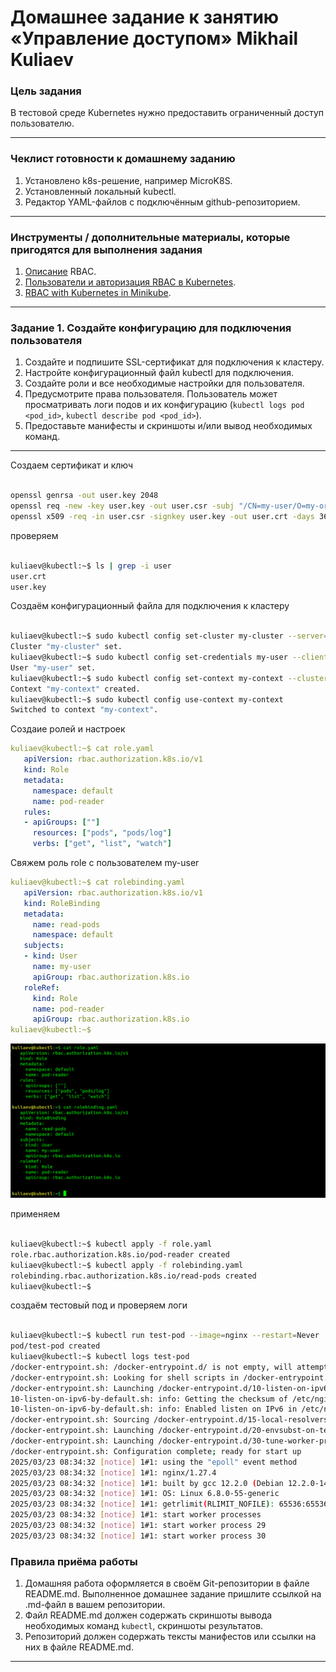# Домашнее задание к занятию «Управление доступом»   Mikhail Kuliaev

### Цель задания

В тестовой среде Kubernetes нужно предоставить ограниченный доступ пользователю.

------

### Чеклист готовности к домашнему заданию

1. Установлено k8s-решение, например MicroK8S.
2. Установленный локальный kubectl.
3. Редактор YAML-файлов с подключённым github-репозиторием.

------

### Инструменты / дополнительные материалы, которые пригодятся для выполнения задания

1. [Описание](https://kubernetes.io/docs/reference/access-authn-authz/rbac/) RBAC.
2. [Пользователи и авторизация RBAC в Kubernetes](https://habr.com/ru/company/flant/blog/470503/).
3. [RBAC with Kubernetes in Minikube](https://medium.com/@HoussemDellai/rbac-with-kubernetes-in-minikube-4deed658ea7b).

------

### Задание 1. Создайте конфигурацию для подключения пользователя

1. Создайте и подпишите SSL-сертификат для подключения к кластеру.
2. Настройте конфигурационный файл kubectl для подключения.
3. Создайте роли и все необходимые настройки для пользователя.
4. Предусмотрите права пользователя. Пользователь может просматривать логи подов и их конфигурацию (`kubectl logs pod <pod_id>`, `kubectl describe pod <pod_id>`).
5. Предоставьте манифесты и скриншоты и/или вывод необходимых команд.

------

Создаем сертификат и ключ


```Bash

openssl genrsa -out user.key 2048
openssl req -new -key user.key -out user.csr -subj "/CN=my-user/O=my-organization"
openssl x509 -req -in user.csr -signkey user.key -out user.crt -days 365
```


проверяем


```Bash

kuliaev@kubectl:~$ ls | grep -i user
user.crt
user.key

```

Создаём конфигурационный файла для подключения к кластеру


```Bash

kuliaev@kubectl:~$ sudo kubectl config set-cluster my-cluster --server=https://10.129.0.11:16443 --certificate-authority=/var/snap/microk8s/current/certs/ca.crt
Cluster "my-cluster" set.
kuliaev@kubectl:~$ sudo kubectl config set-credentials my-user --client-certificate=user.crt --client-key=user.key
User "my-user" set.
kuliaev@kubectl:~$ sudo kubectl config set-context my-context --cluster=my-cluster --user=my-user
Context "my-context" created.
kuliaev@kubectl:~$ sudo kubectl config use-context my-context
Switched to context "my-context".

```

Создаие ролей и настроек


```yaml
kuliaev@kubectl:~$ cat role.yaml
   apiVersion: rbac.authorization.k8s.io/v1
   kind: Role
   metadata:
     namespace: default
     name: pod-reader
   rules:
   - apiGroups: [""]
     resources: ["pods", "pods/log"]
     verbs: ["get", "list", "watch"]
```

Свяжем роль role с пользователем my-user


```yaml  
kuliaev@kubectl:~$ cat rolebinding.yaml
   apiVersion: rbac.authorization.k8s.io/v1
   kind: RoleBinding
   metadata:
     name: read-pods
     namespace: default
   subjects:
   - kind: User
     name: my-user
     apiGroup: rbac.authorization.k8s.io
   roleRef:
     kind: Role
     name: pod-reader
     apiGroup: rbac.authorization.k8s.io
kuliaev@kubectl:~$
```
  ![11-04-01](https://github.com/mkuliaev/kuber-homeworks/blob/main/2.4/png/2.4-1-1.png)

применяем 

```Bash

kuliaev@kubectl:~$ kubectl apply -f role.yaml
role.rbac.authorization.k8s.io/pod-reader created
kuliaev@kubectl:~$ kubectl apply -f rolebinding.yaml
rolebinding.rbac.authorization.k8s.io/read-pods created
kuliaev@kubectl:~$

```
создаём тестовый под и проверяем логи

```Bash

kuliaev@kubectl:~$ kubectl run test-pod --image=nginx --restart=Never
pod/test-pod created
kuliaev@kubectl:~$ kubectl logs test-pod
/docker-entrypoint.sh: /docker-entrypoint.d/ is not empty, will attempt to perform configuration
/docker-entrypoint.sh: Looking for shell scripts in /docker-entrypoint.d/
/docker-entrypoint.sh: Launching /docker-entrypoint.d/10-listen-on-ipv6-by-default.sh
10-listen-on-ipv6-by-default.sh: info: Getting the checksum of /etc/nginx/conf.d/default.conf
10-listen-on-ipv6-by-default.sh: info: Enabled listen on IPv6 in /etc/nginx/conf.d/default.conf
/docker-entrypoint.sh: Sourcing /docker-entrypoint.d/15-local-resolvers.envsh
/docker-entrypoint.sh: Launching /docker-entrypoint.d/20-envsubst-on-templates.sh
/docker-entrypoint.sh: Launching /docker-entrypoint.d/30-tune-worker-processes.sh
/docker-entrypoint.sh: Configuration complete; ready for start up
2025/03/23 08:34:32 [notice] 1#1: using the "epoll" event method
2025/03/23 08:34:32 [notice] 1#1: nginx/1.27.4
2025/03/23 08:34:32 [notice] 1#1: built by gcc 12.2.0 (Debian 12.2.0-14) 
2025/03/23 08:34:32 [notice] 1#1: OS: Linux 6.8.0-55-generic
2025/03/23 08:34:32 [notice] 1#1: getrlimit(RLIMIT_NOFILE): 65536:65536
2025/03/23 08:34:32 [notice] 1#1: start worker processes
2025/03/23 08:34:32 [notice] 1#1: start worker process 29
2025/03/23 08:34:32 [notice] 1#1: start worker process 30

```



  



### Правила приёма работы

1. Домашняя работа оформляется в своём Git-репозитории в файле README.md. Выполненное домашнее задание пришлите ссылкой на .md-файл в вашем репозитории.
2. Файл README.md должен содержать скриншоты вывода необходимых команд `kubectl`, скриншоты результатов.
3. Репозиторий должен содержать тексты манифестов или ссылки на них в файле README.md.

------

